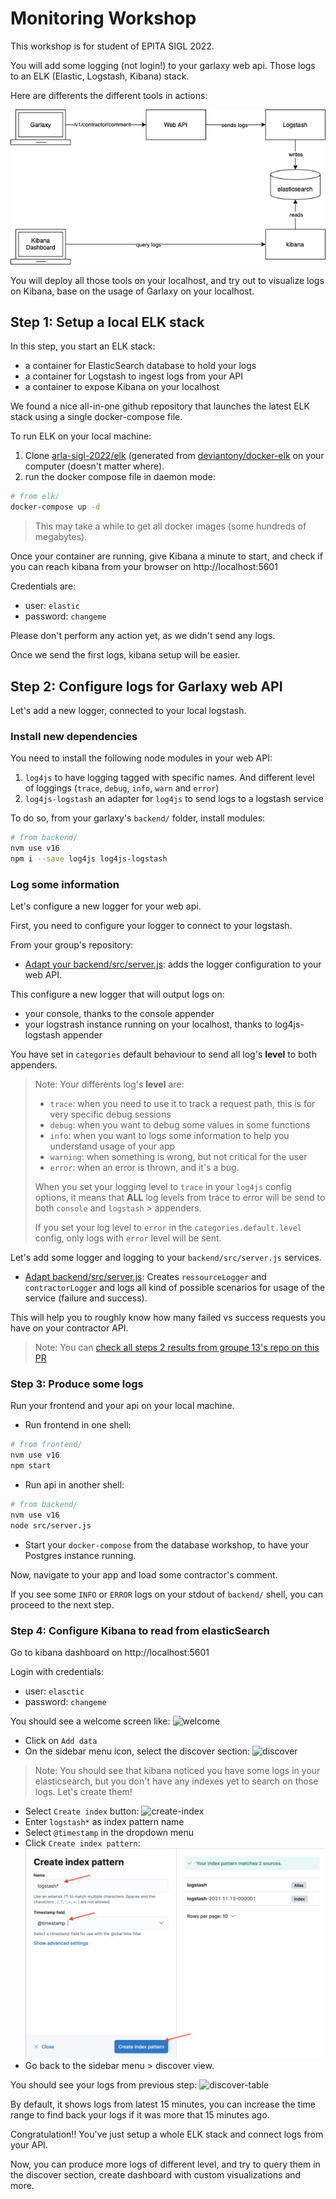 # Monitoring Workshop

This workshop is for student of EPITA SIGL 2022.

You will add some logging (not login!) to your garlaxy web api.
Those logs to an ELK (Elastic, Logstash, Kibana) stack.

Here are differents the different tools in actions:

![garlaxy logging workshop](docs/garlaxy-logging-workshop.png)

You will deploy all those tools on your localhost, and try out to visualize logs on Kibana,
base on the usage of Garlaxy on your localhost.

## Step 1: Setup a local ELK stack

In this step, you start an ELK stack:
- a container for ElasticSearch database to hold your logs
- a container for Logstash to ingest logs from your API
- a container to expose Kibana on your localhost

We found a nice all-in-one github repository that launches the latest ELK stack using a single docker-compose file.

To run ELK on your local machine:

1. Clone [arla-sigl-2022/elk](https://github.com/arla-sigl-2022/elk) (generated from [deviantony/docker-elk](https://github.com/deviantony/docker-elk) on your computer (doesn't matter where).
1. run the docker compose file in daemon mode: 
```sh
# from elk/
docker-compose up -d
```
> This may take a while to get all docker images (some hundreds of megabytes).

Once your container are running, give Kibana a minute to start, and check if you can reach kibana from your browser on http://localhost:5601

Credentials are:
- user: `elastic`
- password: `changeme`

Please don't perform any action yet, as we didn't send any logs.

Once we send the first logs, kibana setup will be easier.

## Step 2: Configure logs for Garlaxy web API

Let's add a new logger, connected to your local logstash.

### Install new dependencies

You need to install the following node modules in your web API: 
1. `log4js` to have logging tagged with specific names. And different level of loggings (`trace`, `debug`, `info`, `warn` and `error`)
1. `log4js-logstash` an adapter for `log4js` to send logs to a logstash service

To do so, from your garlaxy's `backend/` folder, install modules:
```sh
# from backend/
nvm use v16
npm i --save log4js log4js-logstash
```

### Log some information

Let's configure a new logger for your web api.

First, you need to configure your logger to connect to your logstash.

From your group's repository:
- [Adapt your backend/src/server.js](https://github.com/arla-sigl-2022/groupe-13/pull/8/commits/cca302de49ae14e8e31686080c8f61e1623645af#diff-36e2c2dd1e67a7419cef780285f514e743e48ac994a01526288acd31707e09ae): adds the logger configuration to your web API.

This configure a new logger that will output logs on:
- your console, thanks to the console appender
- your logstrash instance running on your localhost, thanks to log4js-logstash appender

You have set in `categories` default behaviour to send all log's **level** to both appenders.

> Note:
> Your differents log's **level** are:
> - `trace`: when you need to use it to track a request path, this is for very specific debug sessions
> - `debug`: when you want to debug some values in some functions
> - `info`: when you want to logs some information to help you understand usage of your app
> - `warning`: when something is wrong, but not critical for the user
> - `error`: when an error is thrown, and it's a bug.
> 
> When you set your logging level to `trace` in your `log4js` config options, it means that **ALL** log levels from trace to error will be send to both `console` and `logstash` > appenders.
> 
> If you set your log level to `error` in the `categories.default.level` config, only logs with `error` level will be sent.

Let's add some logger and logging to your `backend/src/server.js` services.
- [Adapt backend/src/server.js](https://github.com/arla-sigl-2022/groupe-13/pull/8/commits/ec30914a8a6f151709563e0be500a143cccb64fd#diff-36e2c2dd1e67a7419cef780285f514e743e48ac994a01526288acd31707e09ae): Creates `ressourceLogger` and `contractorLogger` and logs all kind of possible scenarios for usage of the service (failure and success).

This will help you to roughly know how many failed vs success requests you have on your contractor API.

> Note: You can [check all steps 2 results from groupe 13's repo on this PR](https://github.com/arla-sigl-2022/groupe-13/pull/8)
### Step 3: Produce some logs

Run your frontend and your api on your local machine.

- Run frontend in one shell:
```sh 
# from frontend/
nvm use v16
npm start
```
- Run api in another shell:
```sh
# from backend/
nvm use v16
node src/server.js
```
- Start your `docker-compose` from the database workshop, to have your Postgres instance running.

Now, navigate to your app and load some contractor's comment.

If you see some `INFO` or `ERROR` logs on your stdout of `backend/` shell, you can proceed to the next step.

### Step 4: Configure Kibana to read from elasticSearch

Go to kibana dashboard on http://localhost:5601

Login with credentials:
- user: `elasctic`
- password: `changeme`

You should see a welcome screen like:
![welcome](docs/welcome-elastic.png)

- Click on `Add data`
- On the sidebar menu icon, select the discover section:
![discover](docs/discover-menu.png)

> Note: You should see that kibana noticed you have some logs in your elasticsearch, but you don't have any indexes yet to search on those logs.
> Let's create them!

- Select `Create index` button:
![create-index](docs/create-index-pattern.png)
- Enter `logstash*` as index pattern name
- Select `@timestamp` in the dropdown menu
- Click `Create index pattern`:
![step-1](docs/step-1-create-index-with-timestamp.png)
- Go back to the sidebar menu > discover view.

You should see your logs from previous step:
![discover-table](docs/discover-table-log.png)

By default, it shows logs from latest 15 minutes, you can increase the time range to find back your logs if it was more that 15 minutes ago.

Congratulation!! You've just setup a whole ELK stack and connect logs from your API.

Now, you can produce more logs of different level, and try to query them in the discover section, create dashboard with custom visualizations and more.

